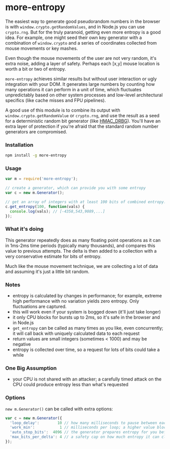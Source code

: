 more-entropy
=======

The easiest way to generate good pseudorandom numbers in the browser is with `window.crypto.getRandomValues`, and in Node.js you can use `crypto.rng`. 
But for the truly paranoid, getting even more entropy is a good idea. For example, one might seed their own key generator with a combination
of `window.crypto` and a series of coordinates collected from mouse movements or key mashes.

Even though the mouse movements of the user are not very random, it's extra noise, adding a layer of safety. Perhaps each [x,y] mouse
location is worth a bit or two of entropy.

`more-entropy` achieves similar results but without user interaction or ugly integration with your DOM. 
It generates large numbers by counting how many operations it can perform in a unit of time, which fluctuates
unpredictably based on other system processes and low-level architectural specifics (like cache misses and FPU pipelines).

A good use of this module is to combine its output with
`window.crypto.getRandomValue` or `crypto.rng`, and use the
result as a seed for a deterministic random bit generator (like 
[HMAC_DRBG](http://csrc.nist.gov/publications/nistpubs/800-90A/SP800-90A.pdf)).
You'll have an extra layer of protection if you're afraid that the
standard random number generators are compromised.


### Installation

```bash
npm install -g more-entropy
```

### Usage

```javascript
var m = require('more-entropy');

// create a generator, which can provide you with some entropy
var c = new m.Generator();

// get an array of integers with at least 100 bits of combined entropy:
c.get_entropy(100, function(vals) {
  console.log(vals); // [-4358,543,9089,...]
});

```

### What it's doing

This generator repeatedly does as many floating point operations as it can in 1ms-2ms time periods (typically many thousands), and compares this value to previous attempts.
The delta is then added to a collection with a very conservative estimate for bits of entropy.

Much like the mouse movement technique, we are collecting a lot of data and assuming it's just a little bit random.

### Notes

 * entropy is calculated by changes in performance; for example, extreme high performance with no variation yields zero entropy. Only fluctuations are captured.
 * this will work even if your system is bogged down (it'll just take longer)
 * it only CPU blocks for bursts up to 2ms, so it's safe in the browser and in Node.js
 * `get_entropy` can be called as many times as you like, even concurrently; it will call back with uniquely calculated data to each request
 * return values are small integers (sometimes < 1000) and may be negative
 * entropy is collected over time, so a request for lots of bits could take a while

### One Big Assumption

 * your CPU is not shared with an attacker; a carefully timed attack on the CPU could produce entropy less than what's requested

### Options

`new m.Generator()` can be called with extra options:

```javascript
var c = new m.Generator({
  'loop_delay':        10 // how many milliseconds to pause between each operation loop. A lower value will generate entropy faster, but will also be harder on the CPU
  'work_min':           1 // milliseconds per loop; a higher value blocks the CPU more, so 1 is recommended
  'auto_stop_bits':  4096 // the generator prepares entropy for you before you request it; if it reaches this much unclaimed entropy it will stop working
  'max_bits_per_delta': 4 // a safety cap on how much entropy it can claim per value; 4 (default) is very conservative. a larger value will allow faster entropy generation
});
```
